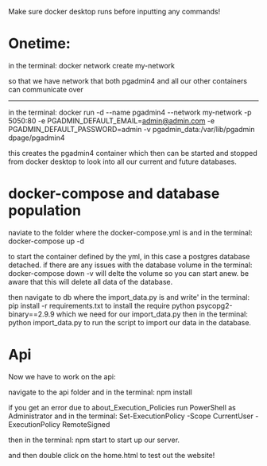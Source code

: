 Make sure docker desktop runs before inputting any commands!

# Onetime:

in the terminal: docker network create my-network

so that we have network that both pgadmin4 and all our other containers can communicate over 

-----

in the terminal: docker run -d --name pgadmin4 --network my-network -p 5050:80 -e PGADMIN_DEFAULT_EMAIL=admin@admin.com -e PGADMIN_DEFAULT_PASSWORD=admin -v pgadmin_data:/var/lib/pgadmin dpage/pgadmin4

this creates the pgadmin4 container which then can be started and stopped from docker desktop to look into all our current and future databases.

# docker-compose and database population
naviate to the folder where the docker-compose.yml is and
in the terminal: docker-compose up -d

to start the container defined by the yml, in this case a postgres database detached.
if there are any issues with the database volume
in the terminal: docker-compose down -v
will delte the volume so you can start anew. be aware that this
will delete all data of the database.

then navigate to db where the import_data.py is and write'
in the terminal: pip install -r requirements.txt
to install the require python psycopg2-binary==2.9.9 
which we need for our import_data.py
then
in the terminal: python import_data.py
to run the script to import our data in the database.


# Api

Now we have to work on the api:

navigate to the api folder and
in the terminal: npm install

if you get an error due to about_Execution_Policies
run PowerShell as Administrator and
in the terminal: Set-ExecutionPolicy -Scope CurrentUser -ExecutionPolicy RemoteSigned

then
in the terminal: npm start
to start up our server.

and then
double click on the home.html to test out the website!